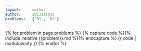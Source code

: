 ```yaml
---
layout:     author
author:     2013331035
problems:   ['01', '02']
---
```



{% for problem in page.problems %}
{% capture code %}{% include_relative {{problem}}.md %}{% endcapture %}
{{ code | markdownify }}
{% endfor %}